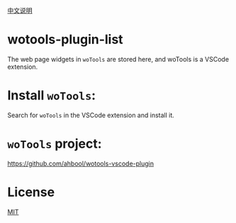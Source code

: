 [中文说明](README.zh-CN.md)

# wotools-plugin-list

The web page widgets in `woTools` are stored here, and woTools is a VSCode extension.


# Install `woTools`: 

Search for `woTools` in the VSCode extension and install it.


# `woTools` project:

https://github.com/ahbool/wotools-vscode-plugin


# License

[MIT](LICENSE)
